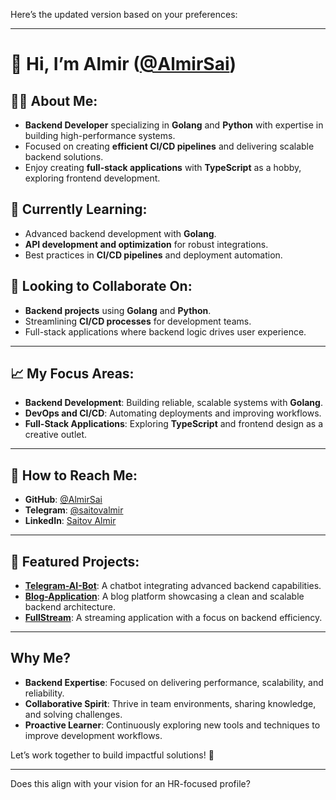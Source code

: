 Here’s the updated version based on your preferences:  

---

# 👋 Hi, I’m Almir ([@AlmirSai](https://github.com/AlmirSai))

## 👨‍💻 About Me:
- **Backend Developer** specializing in **Golang** and **Python** with expertise in building high-performance systems.  
- Focused on creating **efficient CI/CD pipelines** and delivering scalable backend solutions.  
- Enjoy creating **full-stack applications** with **TypeScript** as a hobby, exploring frontend development.  

## 🌱 Currently Learning:
- Advanced backend development with **Golang**.  
- **API development and optimization** for robust integrations.  
- Best practices in **CI/CD pipelines** and deployment automation.

## 👀 Looking to Collaborate On:
- **Backend projects** using **Golang** and **Python**.  
- Streamlining **CI/CD processes** for development teams.  
- Full-stack applications where backend logic drives user experience.  

---

## 📈 My Focus Areas:
- **Backend Development**: Building reliable, scalable systems with **Golang**.  
- **DevOps and CI/CD**: Automating deployments and improving workflows.  
- **Full-Stack Applications**: Exploring **TypeScript** and frontend design as a creative outlet.  

---

## 💼 How to Reach Me:
- **GitHub**: [@AlmirSai](https://github.com/AlmirSai)  
- **Telegram**: [@saitovalmir](https://t.me/saitovalmir)  
- **LinkedIn**: [Saitov Almir](https://www.linkedin.com/in/saitov-almir-7b5882338)  

---

## 🔗 Featured Projects:
- **[Telegram-AI-Bot](https://github.com/AlmirSai/Telegram-AI-bot)**: A chatbot integrating advanced backend capabilities.  
- **[Blog-Application](https://github.com/AlmirSai/Blog-application)**: A blog platform showcasing a clean and scalable backend architecture.  
- **[FullStream](https://github.com/AlmirSai/FullStream)**: A streaming application with a focus on backend efficiency.  

---

## Why Me?  
- **Backend Expertise**: Focused on delivering performance, scalability, and reliability.  
- **Collaborative Spirit**: Thrive in team environments, sharing knowledge, and solving challenges.  
- **Proactive Learner**: Continuously exploring new tools and techniques to improve development workflows.  

Let’s work together to build impactful solutions! 🚀  

---

Does this align with your vision for an HR-focused profile?
